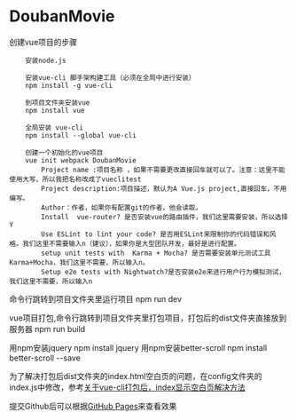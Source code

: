 # DoubanMovie

创建vue项目的步骤

		安装node.js

		安装vue-cli 脚手架构建工具（必须在全局中进行安装）
		npm install -g vue-cli

		到项目文件夹安装vue
		npm install vue

		全局安装 vue-cli
		npm install --global vue-cli

		创建一个初始化的vue项目
		vue init webpack DoubanMovie
			Project name :项目名称 ，如果不需要更改直接回车就可以了。注意：这里不能使用大写，所以我把名称改成了vueclitest
			Project description:项目描述，默认为A Vue.js project,直接回车，不用编写。
			Author：作者，如果你有配置git的作者，他会读取。
			Install  vue-router? 是否安装vue的路由插件，我们这里需要安装，所以选择Y
			Use ESLint to lint your code? 是否用ESLint来限制你的代码错误和风格。我们这里不需要输入n（建议），如果你是大型团队开发，最好是进行配置。
			setup unit tests with  Karma + Mocha? 是否需要安装单元测试工具Karma+Mocha，我们这里不需要，所以输入n。
			Setup e2e tests with Nightwatch?是否安装e2e来进行用户行为模拟测试，我们这里不需要，所以输入n

命令行跳转到项目文件夹里运行项目
	npm run dev

vue项目打包,命令行跳转到项目文件夹里打包项目，打包后的dist文件夹直接放到服务器
	npm run build

用npm安装jquery
  npm install jquery
用npm安装better-scroll
  npm install better-scroll --save


为了解决打包后dist文件夹的index.html空白页的问题，在config文件夹的index.js中修改，参考[关于vue-cli打包后，index显示空白页解决方法](https://blog.csdn.net/jasons_xie/article/details/80901589)


提交Github后可以根据[GitHub Pages](https://1729176996.github.io/DoubanMovie/dist/index.html)来查看效果
